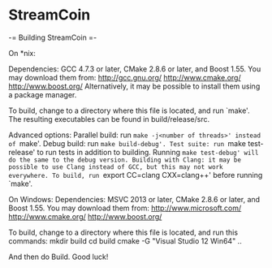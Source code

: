 # StreamCoin
-= Building StreamCoin =-

On *nix:

Dependencies: GCC 4.7.3 or later, CMake 2.8.6 or later, and Boost 1.55.
You may download them from:
http://gcc.gnu.org/
http://www.cmake.org/
http://www.boost.org/
Alternatively, it may be possible to install them using a package manager.

To build, change to a directory where this file is located, and run `make'. The resulting executables can be found in build/release/src.

Advanced options:
Parallel build: run `make -j<number of threads>' instead of `make'.
Debug build: run `make build-debug'.
Test suite: run `make test-release' to run tests in addition to building. Running `make test-debug' will do the same to the debug version.
Building with Clang: it may be possible to use Clang instead of GCC, but this may not work everywhere. To build, run `export CC=clang CXX=clang++' before running `make'.

On Windows:
Dependencies: MSVC 2013 or later, CMake 2.8.6 or later, and Boost 1.55. You may download them from:
http://www.microsoft.com/
http://www.cmake.org/
http://www.boost.org/

To build, change to a directory where this file is located, and run this commands: 
mkdir build
cd build
cmake -G "Visual Studio 12 Win64" ..

And then do Build.
Good luck!
